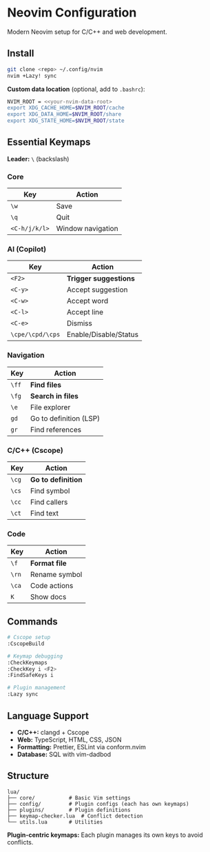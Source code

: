 # Neovim Configuration

Modern Neovim setup for C/C++ and web development.

## Install
```bash
git clone <repo> ~/.config/nvim
nvim +Lazy! sync
```

**Custom data location** (optional, add to `.bashrc`):
```bash
NVIM_ROOT = <<your-nvim-data-root>
export XDG_CACHE_HOME=$NVIM_ROOT/cache
export XDG_DATA_HOME=$NVIM_ROOT/share
export XDG_STATE_HOME=$NVIM_ROOT/state
```

## Essential Keymaps

**Leader:** `\` (backslash)

### Core
| Key | Action |
|-----|--------|
| `\w` | Save |
| `\q` | Quit |
| `<C-h/j/k/l>` | Window navigation |

### AI (Copilot)
| Key | Action |
|-----|--------|
| `<F2>` | **Trigger suggestions** |
| `<C-y>` | Accept suggestion |
| `<C-w>` | Accept word |
| `<C-l>` | Accept line |
| `<C-e>` | Dismiss |
| `\cpe/\cpd/\cps` | Enable/Disable/Status |

### Navigation
| Key | Action |
|-----|--------|
| `\ff` | **Find files** |
| `\fg` | **Search in files** |
| `\e` | File explorer |
| `gd` | Go to definition (LSP) |
| `gr` | Find references |

### C/C++ (Cscope)
| Key | Action |
|-----|--------|
| `\cg` | **Go to definition** |
| `\cs` | Find symbol |
| `\cc` | Find callers |
| `\ct` | Find text |

### Code
| Key | Action |
|-----|--------|
| `\f` | **Format file** |
| `\rn` | Rename symbol |
| `\ca` | Code actions |
| `K` | Show docs |

## Commands

```bash
# Cscope setup
:CscopeBuild

# Keymap debugging
:CheckKeymaps
:CheckKey i <F2>
:FindSafeKeys i

# Plugin management
:Lazy sync
```

## Language Support

- **C/C++:** clangd + Cscope
- **Web:** TypeScript, HTML, CSS, JSON
- **Formatting:** Prettier, ESLint via conform.nvim
- **Database:** SQL with vim-dadbod

## Structure

```
lua/
├── core/           # Basic Vim settings
├── config/         # Plugin configs (each has own keymaps)
├── plugins/        # Plugin definitions
├── keymap-checker.lua  # Conflict detection
└── utils.lua       # Utilities
```

**Plugin-centric keymaps:** Each plugin manages its own keys to avoid conflicts.
